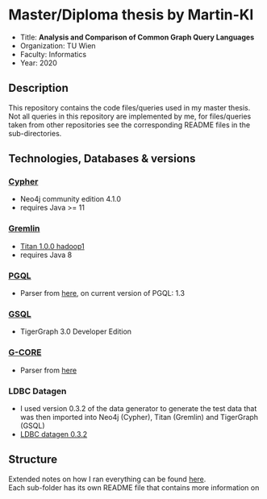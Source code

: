 # Master/Diploma thesis by Martin-Kl
- Title: **Analysis and Comparison of Common Graph Query Languages**
- Organization: TU Wien
- Faculty: Informatics
- Year: 2020

## Description
This repository contains the code files/queries used in my master thesis.  
Not all queries in this repository are implemented by me, for files/queries taken from other repositories see
the corresponding README files in the sub-directories.


## Technologies, Databases & versions
### [Cypher](cypher/)
- Neo4j community edition 4.1.0
- requires Java >= 11
### [Gremlin](gremlin/)
- [Titan 1.0.0 hadoop1](https://github.com/thinkaurelius/titan/)
- requires Java 8
### [PGQL](pgql/)
- Parser from [here](https://github.com/oracle/pgql-lang), on current version of PGQL: 1.3
### [GSQL](gsql/)
- TigerGraph 3.0 Developer Edition
### [G-CORE](g-core/)
- Parser from [here](https://github.com/ldbc/ldbc_gcore_parser)
### LDBC Datagen
- I used version 0.3.2 of the data generator to generate the test data that was then imported into Neo4j (Cypher),
Titan (Gremlin) and TigerGraph (GSQL)
 - [LDBC datagen 0.3.2](https://github.com/ldbc/ldbc_snb_datagen/releases/tag/v0.3.2)


## Structure
Extended notes on how I ran everything can be found [here](Notes%20on%20how%20to%20run%20everything.md).  
Each sub-folder has its own README file that contains more information on 